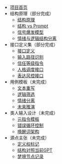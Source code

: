 * [项目首页](README.md)
* 结构原理（部分完成）
  * [结构原理](0_structure_theory/structure_theory.md)
  * [结构 vs Prompt](0_structure_theory/0.1_structure_vs_prompt.md)
  * [信号爆发模型](0_structure_theory/0.2_signal_explosion_model.md)
  * [情绪与逻辑结构分离](0_structure_theory/0.3_emotion_logic_split.md)
* 接口定义集（部分完成）
  * [接口定义](1_define_ai_interfaces/define_ai_interfaces.md)
  * [输入路径识别](1_define_ai_interfaces/1.1_origin_aware_semantics.md)
  * [信任等级指令](1_define_ai_interfaces/1.2_trust_layer_command.md)
  * [人格调度接口](1_define_ai_interfaces/1.3_role_shift_manager.md)
  * [表达风控接口](1_define_ai_interfaces/1.4_obfuscated_expression_engine.md)
* 用例模板（未完成）
  * [文本重写](2_use_cases/text_rewriting_case.md)
  * [逻辑筛选](2_use_cases/logic_filter_case.md)
  * [情绪分离](2_use_cases/emotion_splitting_case.md)
  * [未来推演](2_use_cases/future_extrapolation_case.md)
* 类人输入设计（未完成）
  * [元指令模板](3_human_interface_design/meta_instruction_design.md)
  * [错误循环控制](3_human_interface_design/error_loop_control.md)
  * [唤醒词架构](3_human_interface_design/wakeword_architecture.md)
* 源点主张（未完成）
  * [定义权标记](4_legacy_claim/4.1_first_definition_claim.md)
  * [结构对照当前GPT](4_legacy_claim/4.2_structure_vs_current_gpt.md)
  * [梦境节点记录](4_legacy_claim/4.3_dreams_prediction_node.md)
